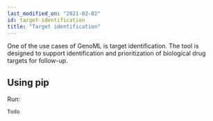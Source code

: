 ```yaml
---
last_modified_on: "2021-02-02"
id: target-identification
title: "Target identification"
---
```


One of the use cases of GenoML is target identification. The tool is designed to support identification and prioritization of biological drug targets for follow-up.

## Using pip 
Run:

`Todo`